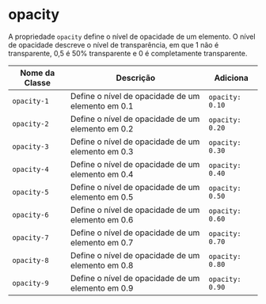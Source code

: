 # opacity

A propriedade `opacity` define o nível de opacidade de um elemento.
O nível de opacidade descreve o nível de transparência, em que 1 não é transparente, 0,5 é 50% transparente e 0 é completamente transparente.

| **Nome da Classe** |                    **Descrição**                      | **Adiciona**   |
|--------------------|-------------------------------------------------------|----------------|
|`opacity-1`         | Define o nível de opacidade de um elemento em 0.1     |`opacity: 0.10` |
|`opacity-2`         | Define o nível de opacidade de um elemento em 0.2     |`opacity: 0.20` |
|`opacity-3`         | Define o nível de opacidade de um elemento em 0.3     |`opacity: 0.30` |
|`opacity-4`         | Define o nível de opacidade de um elemento em 0.4     |`opacity: 0.40` |
|`opacity-5`         | Define o nível de opacidade de um elemento em 0.5     |`opacity: 0.50` |
|`opacity-6`         | Define o nível de opacidade de um elemento em 0.6     |`opacity: 0.60` |
|`opacity-7`         | Define o nível de opacidade de um elemento em 0.7     |`opacity: 0.70` |
|`opacity-8`         | Define o nível de opacidade de um elemento em 0.8     |`opacity: 0.80` |
|`opacity-9`         | Define o nível de opacidade de um elemento em 0.9     |`opacity: 0.90` |  
